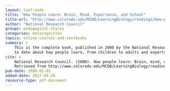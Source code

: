 ```yaml
---
layout: leaf-node
title: "How People Learn: Brain, Mind, Experience, and School"
title-url: "http://www.colorado.edu/MCDB/LearningBiology/readings/How-people-learn.pdf"
author: "National Research Council"
groups: pedagogical-styles
categories: metacognition
topics: online-courses-and-textbooks
summary: >
    This is the complete book, published in 2000 by the National Research Council, covering knowledge
    to date about how people learn, from children to adults and experts to novices.
cite: >
    National Research Council. (2000). How people learn: Brain, mind, experience, and school: Expanded edition. National Academies Press, Washington, D.C.
    Retrieved from http://www.colorado.edu/MCDB/LearningBiology/readings/How-people-learn.pdf
pub-date: 2000-01-01
added-date: 2017-04-29
resource-type: pdf-document
---
```

